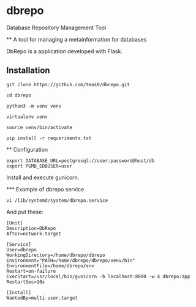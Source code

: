 # dbrepo
Database Repository Management Tool

** A tool for managing a metainformation for databases

DbRepo is a application developed with Flask.

## Installation

```
git clone https://github.com/tmas0/dbrepo.git

cd dbrepo

python3 -m venv venv

virtualenv venv

source venv/bin/activate

pip install -r requeriments.txt
```

** Configuration

```
export DATABASE_URL=postgresql://user:password@host/db
export PGMB_EDBUSER=user
```

Install and execute gunicorn.

*** Example of dbrepo service

```
vi /lib/systemd/system/dbrepo.service
```

And put these:
```
[Unit]
Description=DbRepo
After=network.target

[Service]
User=dbrepo
WorkingDirectory=/home/dbrepo/dbrepo
Environment="PATH=/home/dbrepo/dbrepo/venv/bin"
EnvironmentFile=/home/dbrepo/env
Restart=on-failure
ExecStart=/usr/local/bin/gunicorn -b localhost:8000 -w 4 dbrepo:app
RestartSec=10s

[Install]
WantedBy=multi-user.target
```